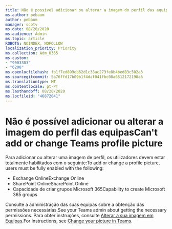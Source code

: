 ```yaml
---
title: Não é possível adicionar ou alterar a imagem do perfil das equipas
ms.author: pebaum
author: pebaum
manager: scotv
ms.date: 08/20/2020
ms.audience: Admin
ms.topic: article
ROBOTS: NOINDEX, NOFOLLOW
localization_priority: Priority
ms.collection: Adm_O365
ms.custom:
- "9003303"
- "6208"
ms.openlocfilehash: fb1f7ed899eb62d1c38ac273fe8b4bed83c502a3
ms.sourcegitcommit: 5a76ffd17b09b1f4daf041fbc08a6512172198a6
ms.translationtype: MT
ms.contentlocale: pt-PT
ms.lasthandoff: 08/20/2020
ms.locfileid: "46872041"
---
```

# <a name="cant-add-or-change-teams-profile-picture"></a><span data-ttu-id="9fac6-102">Não é possível adicionar ou alterar a imagem do perfil das equipas</span><span class="sxs-lookup"><span data-stu-id="9fac6-102">Can't add or change Teams profile picture</span></span>

<span data-ttu-id="9fac6-103">Para adicionar ou alterar uma imagem de perfil, os utilizadores devem estar totalmente habilitados com o seguinte:</span><span class="sxs-lookup"><span data-stu-id="9fac6-103">To add or change a profile picture, users must be fully enabled with the following:</span></span>

- <span data-ttu-id="9fac6-104">Exchange Online</span><span class="sxs-lookup"><span data-stu-id="9fac6-104">Exchange Online</span></span>
- <span data-ttu-id="9fac6-105">SharePoint Online</span><span class="sxs-lookup"><span data-stu-id="9fac6-105">SharePoint Online</span></span>
- <span data-ttu-id="9fac6-106">Capacidade de criar grupos Microsoft 365</span><span class="sxs-lookup"><span data-stu-id="9fac6-106">Capability to create Microsoft 365 groups</span></span>

<span data-ttu-id="9fac6-107">Consulte a administração das suas equipas sobre a obtenção das permissões necessárias.</span><span class="sxs-lookup"><span data-stu-id="9fac6-107">See your Teams admin about getting the necessary permissions.</span></span> <span data-ttu-id="9fac6-108">Para obter instruções, consulte [Alterar a sua imagem em Equipas](https://support.microsoft.com/office/change-your-picture-in-teams-7a711943-9248-420e-b814-c071aa8d9b9c).</span><span class="sxs-lookup"><span data-stu-id="9fac6-108">For instructions, see [Change your picture in Teams](https://support.microsoft.com/office/change-your-picture-in-teams-7a711943-9248-420e-b814-c071aa8d9b9c).</span></span>